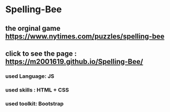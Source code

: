 # Spelling-Bee

## the orginal game https://www.nytimes.com/puzzles/spelling-bee
## click to see the page : https://m2001619.github.io/Spelling-Bee/
### used Language: JS
### used skills : HTML + CSS
### used toolkit: Bootstrap
